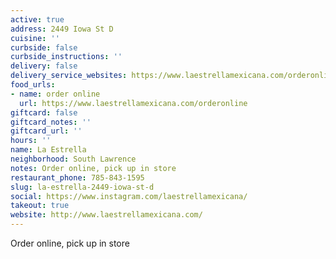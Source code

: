 ```yaml
---
active: true
address: 2449 Iowa St D
cuisine: ''
curbside: false
curbside_instructions: ''
delivery: false
delivery_service_websites: https://www.laestrellamexicana.com/orderonline
food_urls:
- name: order online
  url: https://www.laestrellamexicana.com/orderonline
giftcard: false
giftcard_notes: ''
giftcard_url: ''
hours: ''
name: La Estrella
neighborhood: South Lawrence
notes: Order online, pick up in store
restaurant_phone: 785-843-1595
slug: la-estrella-2449-iowa-st-d
social: https://www.instagram.com/laestrellamexicana/
takeout: true
website: http://www.laestrellamexicana.com/
---
```


Order online, pick up in store